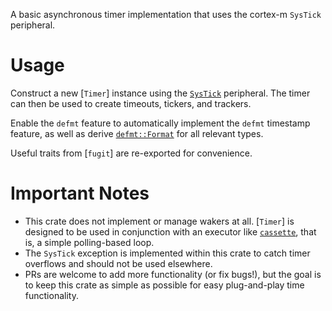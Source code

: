 A basic asynchronous timer implementation that uses the cortex-m `SysTick`
peripheral.

# Usage
Construct a new [`Timer`] instance using the
[`SysTick`](cortex_m::peripheral::SYST) peripheral. The timer can then be
used to create timeouts, tickers, and trackers.

Enable the `defmt` feature to automatically implement the `defmt` timestamp
feature, as well as derive [`defmt::Format`](https://docs.rs/defmt/latest/defmt/trait.Format.html) for all relevant types.

Useful traits from [`fugit`] are re-exported for convenience.

# Important Notes
- This crate does not implement or manage wakers at all. [`Timer`] is designed
  to be used in conjunction with an executor like [`cassette`](https://crates.io/crates/cassette),
  that is, a simple polling-based loop.
- The `SysTick` exception is implemented within this crate to catch timer
  overflows and should not be used elsewhere.
- PRs are welcome to add more functionality (or fix bugs!), but the goal is
  to keep this crate as simple as possible for easy plug-and-play time
  functionality.
